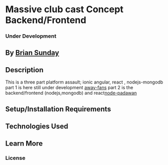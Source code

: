 # Massive club cast Concept Backend/Frontend

### Under Development

## By **[Brian Sunday](https://github.com/Sundaybrian/node-padawan)**

## Description

This is a three part platform assault; ionic angular, react , nodejs-mongodb
part 1 is here still under development [away-fans](https://github.com/Sundaybrian/away-fans)
part 2 is the backend/frontend (nodejs,mongodb) and react[node-padawan](https://github.com/Sundaybrian/node-padawan)

## Setup/Installation Requirements

## Technologies Used

## Learn More

### License
